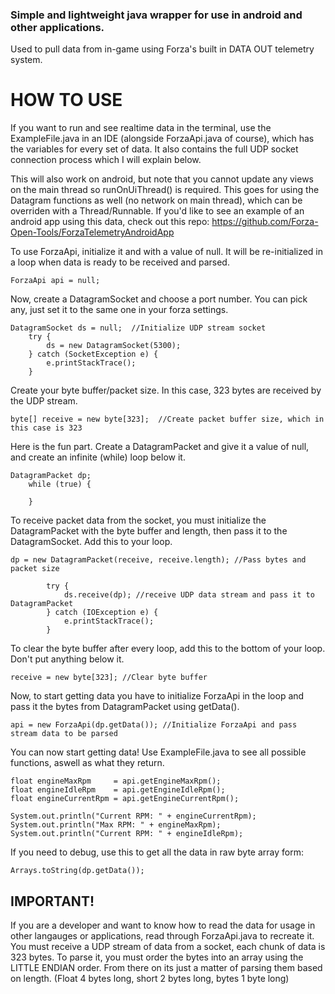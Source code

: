 ### Simple and lightweight java wrapper for use in android and other applications.

Used to pull data from in-game using Forza's built in DATA OUT telemetry system.

# HOW TO USE

If you want to run and see realtime data in the terminal, use the ExampleFile.java in an IDE (alongside ForzaApi.java of course),
which has the variables for every set of data. It also contains the full UDP socket connection process which I will explain below.

This will also work on android, but note that you cannot update any views on the main thread so runOnUiThread() is required.
This goes for using the Datagram functions as well (no network on main thread), which can be overriden with a Thread/Runnable.
If you'd like to see an example of an android app using this data, check out this repo: https://github.com/Forza-Open-Tools/ForzaTelemetryAndroidApp

To use ForzaApi, initialize it and with a value of null. It will be re-initialized in a loop when data is ready to be received and parsed.

    ForzaApi api = null;


Now, create a DatagramSocket and choose a port number. You can pick any, just set it to the same one in your forza settings.

    DatagramSocket ds = null;  //Initialize UDP stream socket
        try {
            ds = new DatagramSocket(5300);
        } catch (SocketException e) {
            e.printStackTrace();
        }

Create your byte buffer/packet size. In this case, 323 bytes are received by the UDP stream.

    byte[] receive = new byte[323];  //Create packet buffer size, which in this case is 323

Here is the fun part. Create a DatagramPacket and give it a value of null, and create an infinite (while) loop below it.

    DatagramPacket dp;
        while (true) {
        
        }
        
To receive packet data from the socket, you must initialize the DatagramPacket with the byte buffer and length, 
then pass it to the DatagramSocket. Add this to your loop.

    dp = new DatagramPacket(receive, receive.length); //Pass bytes and packet size

            try {
                ds.receive(dp); //receive UDP data stream and pass it to DatagramPacket
            } catch (IOException e) {
                e.printStackTrace();
            }
            
To clear the byte buffer after every loop, add this to the bottom of your loop. Don't put anything below it.

    receive = new byte[323]; //Clear byte buffer

Now, to start getting data you have to initialize ForzaApi in the loop and pass it the bytes from DatagramPacket using getData().

    api = new ForzaApi(dp.getData()); //Initialize ForzaApi and pass stream data to be parsed
    
    
You can now start getting data! Use ExampleFile.java to see all possible functions, aswell as what they return.

    float engineMaxRpm     = api.getEngineMaxRpm();
    float engineIdleRpm    = api.getEngineIdleRpm();
    float engineCurrentRpm = api.getEngineCurrentRpm();
    
    System.out.println("Current RPM: " + engineCurrentRpm);
    System.out.println("Max RPM: " + engineMaxRpm);
    System.out.println("Current RPM: " + engineIdleRpm);
    
If you need to debug, use this to get all the data in raw byte array form:

    Arrays.toString(dp.getData());
    
## IMPORTANT!

If you are a developer and want to know how to read the data for usage in other langauges or applications, read through ForzaApi.java
to recreate it. You must receive a UDP stream of data from a socket, each chunk of data is 323 bytes. To parse it, you must
order the bytes into an array using the LITTLE ENDIAN order. From there on its just a matter of parsing them based on length.
(Float 4 bytes long, short 2 bytes long, bytes 1 byte long)
